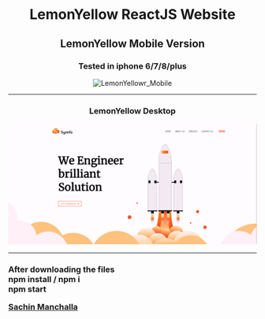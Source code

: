 <div align="center">

# LemonYellow ReactJS Website 

</div>
<div align="center">

  ### <h2>LemonYellow Mobile Version</h2>
  
  <h3> Tested in iphone 6/7/8/plus </h3>

![LemonYellowr_Mobile](Ly_mob.gif)


</div>

---
<div align="center">
  
  ### LemonYellow Desktop


![LemonYellow_Desktop](LY_Desktop.gif)



</div>

---
<h3>After downloading the files <br>
  npm install / npm i <br>
  npm start <br>
  
[Sachin Manchalla](https://github.com/raosachin800)

